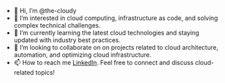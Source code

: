- 👋 Hi, I’m @the-cloudy
- 👀 I’m interested in cloud computing, infrastructure as code, and solving complex technical challenges.
- 🌱 I’m currently learning the latest cloud technologies and staying updated with industry best practices.
- 💞️ I’m looking to collaborate on on projects related to cloud architecture, automation, and optimizing cloud infrastructure.
- 📫 How to reach me [LinkedIn](https://www.linkedin.com/in/salam-n/). Feel free to connect and discuss cloud-related topics!

<!---
the-cloudy/the-cloudy is a ✨ special ✨ repository because its `README.md` (this file) appears on your GitHub profile.
You can click the Preview link to take a look at your changes.
--->
